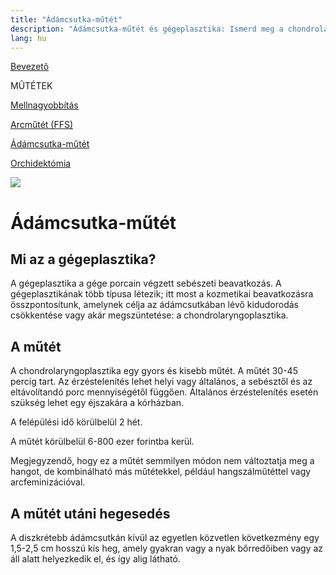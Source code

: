 ```yaml
---
title: "Ádámcsutka-műtét"
description: "Ádámcsutka-műtét és gégeplasztika: Ismerd meg a chondrolaryngoplasztika céljait és folyamatát. Gyors, kisebb műtét, 2 hét felépülési idővel. Ár: 6-800 ezer Ft."
lang: hu
---
```


<div class="floating-columns">

<div class="floating-bar">

[Bevezetõ](/#/entry?id=feminizalas-mutetek)

MÛTÉTEK

[Mellnagyobbítás](/#/entry?id=feminizalas-mellnagyobbito-mutet)

[Arcműtét (FFS)](/#/entry?id=feminizalas-arcmutet)

[Ádámcsutka-műtét](/#/entry?id=feminizalas-adamcsutka-mutet)

[Orchidektómia](/#/entry?id=feminizalas-orchidectomia)

</div>

<div class="wiki-content">

<div class="header-image"><img src="assets/images/undraw_medicine.svg" /></div>

# Ádámcsutka-műtét

## Mi az a gégeplasztika?

A gégeplasztika a gége porcain végzett sebészeti beavatkozás. A gégeplasztikának több típusa létezik; itt most a kozmetikai beavatkozásra összpontosítunk, amelynek célja az ádámcsutkában lévő kidudorodás csökkentése vagy akár megszüntetése: a chondrolaryngoplasztika.

## A műtét

A chondrolaryngoplasztika egy gyors és kisebb műtét. A műtét 30-45 percig tart. Az érzéstelenítés lehet helyi vagy általános, a sebésztől és az eltávolítandó porc mennyiségétől függően. Általános érzéstelenítés esetén szükség lehet egy éjszakára a kórházban.

A felépülési idő körülbelül 2 hét.

A műtét körülbelül 6-800 ezer forintba kerül.

Megjegyzendő, hogy ez a műtét semmilyen módon nem változtatja meg a hangot, de kombinálható más műtétekkel, például hangszálműtéttel vagy arcfeminizációval.

## A műtét utáni hegesedés

A diszkrétebb ádámcsutkán kívül az egyetlen közvetlen következmény egy 1,5-2,5 cm hosszú kis heg, amely gyakran vagy a nyak bőrredőiben vagy az áll alatt helyezkedik el, és így alig látható.

</div>